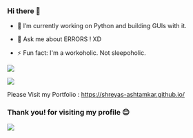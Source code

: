 ### Hi there 👋

- 🔭 I’m currently working on Python and building GUIs with it. 

- 💬 Ask me about ERRORS ! XD

- ⚡ Fun fact: I'm a workoholic. Not sleepoholic.

![](https://github-readme-stats.vercel.app/api?username=shreyas-ashtamkar&show_icons=true&line_height=30)


![](https://github-readme-streak-stats.herokuapp.com/?user=shreyas-ashtamkar&)


Please Visit my Portfolio : https://shreyas-ashtamkar.github.io/

### Thank you! for visiting my profile :blush:
 <a href="https://github.com/sumyak/github-profile-views-counter">
    <img src="https://komarev.com/ghpvc/?username=shreyas-ashtamkar">
</a>

